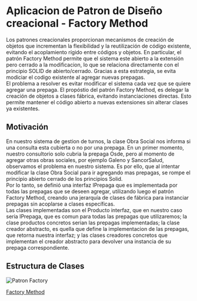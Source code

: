 # Aplicacion de Patron de Diseño creacional - Factory Method  

Los patrones creacionales proporcionan mecanismos de creación de objetos que incrementan la flexibilidad y la reutilización de código existente, evitando el acoplamiento rígido entre códigos y objetos. En particular, el patrón Factory Method permite que el sistema este abierto a la extensión pero cerrado a la modificacion, lo que se relaciona directamente con el principio SOLID de abierto/cerrado. Gracias a esta estrategia, se evita modiciar el codigo existente al agregar nuevas prepagas.       
El problema a resolver es evitar modificar el sistema cada vez que se quiere agregar una prepaga. El propóstio del patrón Factory Method, es delegar la creación de objetos a clases fábrica, evitando instanciaciones directas. Esto permite mantener el código abierto a nuevas extensiones sin alterar clases ya existentes.    
## Motivación  
En nuestro sistema de gestion de turnos, la clase Obra Social nos informa si una consulta esta cubierta o no por una prepaga. En un primer momento, nuestro consultorio solo cubria la prepaga Osde, pero al momento de agregar otras obras sociales, por ejemplo Galeno y SancorSalud, observamos el problema en nuestro sistema. Es por ello, que al intentar modificar la clase Obra Social para ir agregando mas prepagas, se rompe el principio abierto cerrado de los principios Solid.   
Por lo tanto, se definió una interfaz IPrepaga que es implementada por todas las prepagas que se deseen agregar, utilizando luego el patrón Factory Method, creando una jerarquía de clases de fábrica para instanciar prepagas sin acoplarse a clases específicas.  
Las clases implementadas son el Producto interfaz, que en nuestro caso seria IPrepaga, que es comun para todas las prepagas que utilizaremos; la clase productos concretos serian las prepagas implementadas; la clase creador abstracto, es quella que define la implementacion de las prepagas, que retorna nuestra interfaz; y las clases creadores concretos que implementan el creador abstracto para devolver una instancia de su prepaga correspondiente.

## Estructura de Clases
![Patron Factory](https://github.com/user-attachments/assets/2ab91cbe-1139-4a69-ad98-3e534c813eb0)  

[Factory Method](https://drive.google.com/file/d/1y2T-hKxmtWVyporq7mbJgesmxgfs0hpt/view?usp=sharing)




